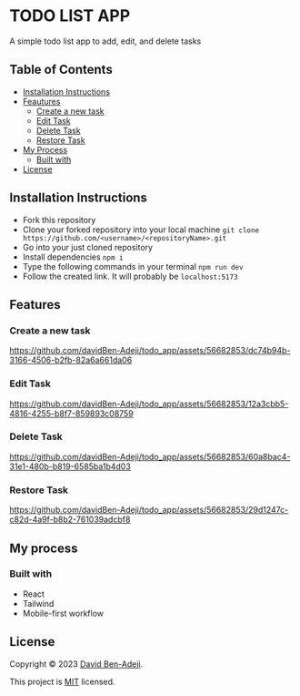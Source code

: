 # TODO LIST APP

A simple todo list app to add, edit, and delete tasks

## Table of Contents
- [Installation Instructions](#installation-instructions)
- [Feautures](#features)
  - [Create a new task](#create-a-new-task)
  - [Edit Task](#edit-task)
  - [Delete Task](#delete-task)
  - [Restore Task](#restore-task)
- [My Process](#my-process)
  - [Built with](#built-with)
- [License](#license)

## Installation Instructions

- Fork this repository
- Clone your forked repository into your local machine `git clone https://github.com/<username>/<repositoryName>.git`
- Go into your just cloned repository
- Install dependencies `npm i`
- Type the following commands in your terminal `npm run dev`
- Follow the created link. It will probably be `localhost:5173`

## Features

### Create a new task

https://github.com/davidBen-Adeji/todo_app/assets/56682853/dc74b94b-3166-4506-b2fb-82a6a661da06

### Edit Task

https://github.com/davidBen-Adeji/todo_app/assets/56682853/12a3cbb5-4816-4255-b8f7-859893c08759

### Delete Task

https://github.com/davidBen-Adeji/todo_app/assets/56682853/60a8bac4-31e1-480b-b819-6585ba1b4d03

### Restore Task

https://github.com/davidBen-Adeji/todo_app/assets/56682853/29d1247c-c82d-4a9f-b8b2-761039adcbf8

## My process
### Built with
- React
- Tailwind
- Mobile-first workflow

## License
Copyright © 2023 [David Ben-Adeji](https://github.com/davidBen-Adeji/todo_app/).

This project is [MIT](./LICENSE) licensed.
